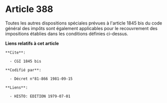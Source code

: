 # Article 388

Toutes les autres dispositions spéciales prévues à l'article 1845 bis du code général des impôts sont également applicables
pour le recouvrement des impositions établies dans les conditions définies ci-dessus.

**Liens relatifs à cet article**

	**Cite**:

	  - CGI 1845 bis

	**Codifié par**:

	  - Décret n°81-866 1981-09-15

	**Liens**:

	  - HISTO: EDITION 1979-07-01
